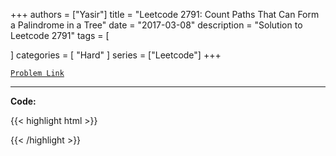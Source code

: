 
+++
authors = ["Yasir"]
title = "Leetcode 2791: Count Paths That Can Form a Palindrome in a Tree"
date = "2017-03-08"
description = "Solution to Leetcode 2791"
tags = [
    
]
categories = [
    "Hard"
]
series = ["Leetcode"]
+++



[`Problem Link`](https://leetcode.com/problems/count-paths-that-can-form-a-palindrome-in-a-tree/description/)

---

**Code:**

{{< highlight html >}}

{{< /highlight >}}

